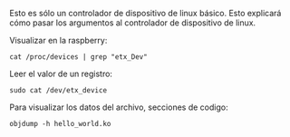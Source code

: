 Esto es sólo un controlador de dispositivo de linux básico. Esto explicará cómo pasar los argumentos al controlador de dispositivo de linux.


Visualizar en la raspberry:

    cat /proc/devices | grep "etx_Dev"

Leer el valor de un registro:

    sudo cat /dev/etx_device

Para visualizar los datos del archivo, secciones de codigo:

    objdump -h hello_world.ko

